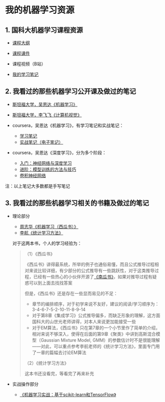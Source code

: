 # 我的机器学习资源

## 1. 国科大机器学习课程资源

- [课程大纲](https://github.com/Ming-Lian/Machine-Learning-Course-in-UCAS/wiki/%E8%AF%BE%E7%A8%8B%E5%A4%A7%E7%BA%B2)

- [课程课件](https://github.com/Ming-Lian/Machine-Learning-Course-in-UCAS/releases)

- 课程视频（B站）

- [我的学习笔记](./%E5%AD%A6%E4%B9%A0%E7%AC%94%E8%AE%B0%EF%BC%9A%E5%9B%BD%E7%A7%91%E5%A4%A7%E6%9C%BA%E5%99%A8%E5%AD%A6%E4%B9%A0%E8%AF%BE%E7%A8%8B.md)

## 2. 我看过的那些机器学习公开课及做过的笔记

- [斯坦福大学，吴恩达《机器学习》](./%E5%AD%A6%E4%B9%A0%E7%AC%94%E8%AE%B0%EF%BC%9A%E6%96%AF%E5%9D%A6%E7%A6%8F%E5%A4%A7%E5%AD%A6%E6%9C%BA%E5%99%A8%E5%AD%A6%E4%B9%A0%E5%85%AC%E5%BC%80%E8%AF%BE.md)

- [斯坦福大学，李飞飞《计算机视觉》](./%E5%AD%A6%E4%B9%A0%E7%AC%94%E8%AE%B0%EF%BC%9A%E6%96%AF%E5%9D%A6%E7%A6%8F%E5%A4%A7%E5%AD%A6%E8%AE%A1%E7%AE%97%E6%9C%BA%E8%A7%86%E8%A7%89%E5%85%AC%E5%BC%80%E8%AF%BE.md)

- coursera，吴恩达《机器学习》，有学习笔记和实战笔记：
    - [学习笔记](./Andrew%20Ng%EF%BC%9ACoursera%E6%9C%BA%E5%99%A8%E5%AD%A6%E4%B9%A0%E8%AF%BE%E7%A8%8B.md)
    - [实战笔记（电子笔记）](./AndrewNG-Coursera-Homework.md)

- coursera，吴恩达《深度学习》，分为多个阶段：
    - [入门：神经网络与深度学习](./%E5%AD%A6%E4%B9%A0%E7%AC%94%E8%AE%B0%EF%BC%9A%E7%A5%9E%E7%BB%8F%E7%BD%91%E7%BB%9C%E4%B8%8E%E6%B7%B1%E5%BA%A6%E5%AD%A6%E4%B9%A0.md)
    - [进阶：模型训练的方法与技巧](./%E5%AD%A6%E4%B9%A0%E7%AC%94%E8%AE%B0%EF%BC%9A%E6%94%B9%E5%96%84%E6%B7%B1%E5%B1%82%E7%A5%9E%E7%BB%8F%E7%BD%91%E7%BB%9C.md)
    - [卷积神经网络](./学习笔记%EF%BC%9A卷积神经网络.md)

注：以上笔记大多数都是手写笔记

## 3. 我看过的那些机器学习相关的书籍及做过的笔记

- 理论部分
    - [周志华《机器学习（西瓜书）》](./%E8%A5%BF%E7%93%9C%E4%B9%A6%E7%AC%94%E8%AE%B0.md)
    - [李航《统计学习方法》]()

    对于这两本书，个人的学习经验为：

    > （1）《西瓜书》
    >
    > 《西瓜书》讲得最系统，所举的例子也通俗易懂，而且公式推导过程相对来说比较详细，有少部分的公式推导有一些跳跃性，对于这类推导过程，已经有一些热心的小伙伴开源了[《南瓜书》](https://datawhalechina.github.io/pumpkin-book/#/)，如果对推导过程有疑惑可以到上面去找找答案
    >
    > 但是，《西瓜书》还是存在一些显而易见的不足：
    >
    > - 章节的编排顺序，对于初学来说不友好，建议的阅读/学习顺序为：3-4-6-7-5-2-10-11-8-9-14
    > - 对于第8章《集成学习》公式推导偏多，而缺乏形象的理解，这方面国科大的山世光老师讲得，对本人来说更加能接受一些
    > - 对于EM算法，《西瓜书》只在第7章的一个小节里作了简单的介绍，相对来说不够深入，使得在后面的第9章《聚类》中讲到高斯混合模型（Gaussian Mixture Model, GMM）的参数估计时不是很能理解——对此，可以重点参考李航老师的《统计学习方法》，里面专门用了一章的篇幅去讨论EM算法
    >
    > （2）《统计学习方法》
    >
    > 这本书还没看完，等看完了再来补充

- 实战操作部分
    - [《机器学习实战：基于scikit-learn和TensorFlow》]()
